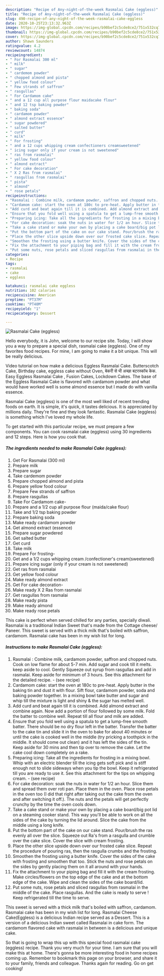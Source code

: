 ```yaml
---
description: "Recipe of Any-night-of-the-week Rasmalai Cake (eggless)"
title: "Recipe of Any-night-of-the-week Rasmalai Cake (eggless)"
slug: 490-recipe-of-any-night-of-the-week-rasmalai-cake-eggless
date: 2020-10-25T23:13:32.963Z
image: https://img-global.cpcdn.com/recipes/b90bef2c5cde8ce2/751x532cq70/rasmalai-cake-eggless-recipe-main-photo.jpg
thumbnail: https://img-global.cpcdn.com/recipes/b90bef2c5cde8ce2/751x532cq70/rasmalai-cake-eggless-recipe-main-photo.jpg
cover: https://img-global.cpcdn.com/recipes/b90bef2c5cde8ce2/751x532cq70/rasmalai-cake-eggless-recipe-main-photo.jpg
author: Shawn Saunders
ratingvalue: 4.2
reviewcount: 14874
recipeingredient:
- " For Rasmalai 300 ml"
- " milk"
- " sugar"
- " cardemom powder"
- " chopped almond and pista"
- " yellow food colour"
- " Few strands of saffron"
- " rasgullas"
- " For Cardamom cake"
- " and a 12 cup all purpose flour maidacake flour"
- " and 12 tsp baking powder"
- " baking soda"
- " cardamom powder"
- " almond extract essence"
- " sugar powdered"
- " salted butter"
- " curd"
- " milk"
- " For frosting"
- " and a 12 cups whipping cream confectioners creamsweetened"
- " icing sugar only if your cream is not sweetened"
- " ras from rasmalai"
- " yellow food colour"
- " almond extract"
- " For cake decoration"
- " X 2 Ras from rasmalai"
- " rasgullas from rasmalai"
- " pista"
- " almond"
- " rose petals"
recipeinstructions:
- "Rasmalai : Combine milk, cardamom powder, saffron and chopped nuts. Cook on low flame for about 5-7 min. Add sugar and cook till it melts. keep aside to cool. Gently Squeeze out syrup from rasgullas and add in rasmalai. Keep aside for minimum of 3 hours. See this attachment for the detailed recipe.           (see recipe)"
- "Cardamom cake: start the oven at 180c to pre-heat. Apply butter in the baking tin and dust it with flour. Sift flour, cardamom powder, soda and baking powder together. In a mixing bowl take butter and sugar and whip till the mixture is light and shiny &amp; the sugar has melted well."
- "Add curd and beat again till it is combined. Add almond extract and combine again. Now add a portion of flour followed by some milk. Fold the batter to combine well. Repeat till all flour and milk are added."
- "Ensure that you fold well using a spatula to get a lump-free smooth batter. There should be no dry flour left in the batter. Transfer the batter to the cake tin and slide it in the oven to bake for about 40 minutes or until the cake is cooked well in the middle (try pricking a toothpick in the middle. It should come out clean) and it has left the sides of the tin. Keep aside for 30 mins and then tip over to remove the cake. Let the cake cool down completely on a rake."
- "Preparing icing: Take all the ingredients for frosting in a mixing bowl. Whip with an electric blender till the icing gets soft pick and is stiff enough not to slide sideways when you tip the bowl. Keep it refrigerated till you are ready to use it. See this attachment for the tips on whipping cream.           (see recipe)"
- "For cake decoration: soak the nuts in water for 1/2 an hour. Slice them and spread them over roti pan. Place them in the oven. Place rose petals in the oven too (I did that right after taking out the cake from the oven and after switching it off.). The nuts and the petals will get perfectly crunchy by the time the oven cools down."
- "Take a cake stand or make your own by placing a cake board/big pot lid on a steaming cooker stand. This way you&#39;ll be able to work on all the sides of the cake by turning the lid around. Slice the cake from the middle using a long knife."
- "Put the bottom part of the cake on our cake stand. Pour/brush the ras evenly all over the slice. Squeeze out Ra&#39;s from a rasgulla and crumble over the cake slice. Cover the slice with cream frosting."
- "Place the other slice upside down over our frosted cake slice. Repeat the procedure of pouring ras, then the rasgulla crumbs and the frosting."
- "Smoothen the frosting using a butter knife. Cover the sides of the cake with frosting and smoothen that too. Stick the nuts and rose petals on the sides by gently placing them on it all around with your hands."
- "Fix the attachment to your piping bag and fill it with the cream frosting. Make circles/flowers on the top edge of the cake and at the bottom edge of the cake. Wipe and clean the sides of the cake board/lid."
- "Put some nuts, rose petals and sliced rasgullas from rasmalai in the middle of the cake. Place rasgullas. And the cake is ready to serve ! Keep refrigerated till the time to serve."
categories:
- Recipe
tags:
- rasmalai
- cake
- eggless

katakunci: rasmalai cake eggless 
nutrition: 102 calories
recipecuisine: American
preptime: "PT37M"
cooktime: "PT40M"
recipeyield: "1"
recipecategory: Dessert

---
```



![Rasmalai Cake (eggless)](https://img-global.cpcdn.com/recipes/b90bef2c5cde8ce2/751x532cq70/rasmalai-cake-eggless-recipe-main-photo.jpg)

Hello everybody, it is John, welcome to our recipe site. Today, I will show you a way to prepare a special dish, rasmalai cake (eggless). One of my favorites food recipes. For mine, I am going to make it a bit unique. This will be really delicious.

Video tutorial on how make a delicious Eggless Rasmalai Cake. Butterscotch Cake, Birthday cake, eggless cake without Oven, बेकरी से भी अच्छा बटरस्कॉच केक. Easy Eggless Rasmalai Cake , Fusion Cakes, Lockdown Cakes. The base of the Eggless Rasmalai Cake is flavored with cardamom powder and what would have worked well is some almond essence but I made do with vanilla essence.

Rasmalai Cake (eggless) is one of the most well liked of recent trending foods on earth. It is simple, it's quick, it tastes delicious. It is appreciated by millions daily. They're fine and they look fantastic. Rasmalai Cake (eggless) is something which I've loved my whole life.


To get started with this particular recipe, we must prepare a few components. You can cook rasmalai cake (eggless) using 30 ingredients and 12 steps. Here is how you cook that.

<!--inarticleads1-->

##### The ingredients needed to make Rasmalai Cake (eggless):

1. Get  For Rasmalai (300 ml)
1. Prepare  milk
1. Prepare  sugar
1. Take  cardemom powder
1. Prepare  chopped almond and pista
1. Prepare  yellow food colour
1. Prepare  Few strands of saffron
1. Prepare  rasgullas
1. Take  For Cardamom cake-
1. Prepare  and a 1/2 cup all purpose flour (maida/cake flour)
1. Take  and 1/2 tsp baking powder
1. Prepare  baking soda
1. Make ready  cardamom powder
1. Get  almond extract (essence)
1. Prepare  sugar powdered
1. Get  salted butter
1. Get  curd
1. Take  milk
1. Prepare  For frosting-
1. Get  and a 1/2 cups whipping cream /confectioner&#39;s cream(sweetened)
1. Prepare  icing sugar (only if your cream is not sweetened)
1. Get  ras from rasmalai
1. Get  yellow food colour
1. Make ready  almond extract
1. Get  For cake decoration-
1. Make ready  X 2 Ras from rasmalai
1. Get  rasgullas from rasmalai
1. Make ready  pista
1. Make ready  almond
1. Make ready  rose petals


This cake is perfect when served chilled for any parties, specially diwali. Rasmalai is a traditional Indian Sweet that&#39;s made from the Cottage cheese/ Paneer. This sweet is served with a thick milk that&#39;s boiled with saffron, cardamom. Rasmalai cake has been in my wish list for long. 

<!--inarticleads2-->

##### Instructions to make Rasmalai Cake (eggless):

1. Rasmalai : Combine milk, cardamom powder, saffron and chopped nuts. Cook on low flame for about 5-7 min. Add sugar and cook till it melts. keep aside to cool. Gently Squeeze out syrup from rasgullas and add in rasmalai. Keep aside for minimum of 3 hours. See this attachment for the detailed recipe. -           (see recipe)
1. Cardamom cake: start the oven at 180c to pre-heat. Apply butter in the baking tin and dust it with flour. Sift flour, cardamom powder, soda and baking powder together. In a mixing bowl take butter and sugar and whip till the mixture is light and shiny &amp; the sugar has melted well.
1. Add curd and beat again till it is combined. Add almond extract and combine again. Now add a portion of flour followed by some milk. Fold the batter to combine well. Repeat till all flour and milk are added.
1. Ensure that you fold well using a spatula to get a lump-free smooth batter. There should be no dry flour left in the batter. Transfer the batter to the cake tin and slide it in the oven to bake for about 40 minutes or until the cake is cooked well in the middle (try pricking a toothpick in the middle. It should come out clean) and it has left the sides of the tin. Keep aside for 30 mins and then tip over to remove the cake. Let the cake cool down completely on a rake.
1. Preparing icing: Take all the ingredients for frosting in a mixing bowl. Whip with an electric blender till the icing gets soft pick and is stiff enough not to slide sideways when you tip the bowl. Keep it refrigerated till you are ready to use it. See this attachment for the tips on whipping cream. -           (see recipe)
1. For cake decoration: soak the nuts in water for 1/2 an hour. Slice them and spread them over roti pan. Place them in the oven. Place rose petals in the oven too (I did that right after taking out the cake from the oven and after switching it off.). The nuts and the petals will get perfectly crunchy by the time the oven cools down.
1. Take a cake stand or make your own by placing a cake board/big pot lid on a steaming cooker stand. This way you&#39;ll be able to work on all the sides of the cake by turning the lid around. Slice the cake from the middle using a long knife.
1. Put the bottom part of the cake on our cake stand. Pour/brush the ras evenly all over the slice. Squeeze out Ra&#39;s from a rasgulla and crumble over the cake slice. Cover the slice with cream frosting.
1. Place the other slice upside down over our frosted cake slice. Repeat the procedure of pouring ras, then the rasgulla crumbs and the frosting.
1. Smoothen the frosting using a butter knife. Cover the sides of the cake with frosting and smoothen that too. Stick the nuts and rose petals on the sides by gently placing them on it all around with your hands.
1. Fix the attachment to your piping bag and fill it with the cream frosting. Make circles/flowers on the top edge of the cake and at the bottom edge of the cake. Wipe and clean the sides of the cake board/lid.
1. Put some nuts, rose petals and sliced rasgullas from rasmalai in the middle of the cake. Place rasgullas. And the cake is ready to serve ! Keep refrigerated till the time to serve.


This sweet is served with a thick milk that&#39;s boiled with saffron, cardamom. Rasmalai cake has been in my wish list for long. Rasmalai Cheese Cake(Eggless) is a delicious Indian recipe served as a Dessert. This is a version of a delicious Indian sweet called Rasmalai in cake form. The cardamom flavored cake with rasmalai in between is a delicious and unique cake. 

So that is going to wrap this up with this special food rasmalai cake (eggless) recipe. Thank you very much for your time. I am sure that you will make this at home. There's gonna be more interesting food in home recipes coming up. Remember to bookmark this page on your browser, and share it to your family, friends and colleague. Thanks again for reading. Go on get cooking!
